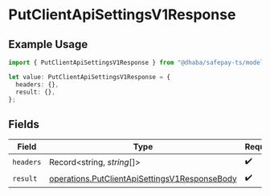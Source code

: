 # PutClientApiSettingsV1Response

## Example Usage

```typescript
import { PutClientApiSettingsV1Response } from "@dhaba/safepay-ts/models/operations";

let value: PutClientApiSettingsV1Response = {
  headers: {},
  result: {},
};
```

## Fields

| Field                                                                                                          | Type                                                                                                           | Required                                                                                                       | Description                                                                                                    |
| -------------------------------------------------------------------------------------------------------------- | -------------------------------------------------------------------------------------------------------------- | -------------------------------------------------------------------------------------------------------------- | -------------------------------------------------------------------------------------------------------------- |
| `headers`                                                                                                      | Record<string, *string*[]>                                                                                     | :heavy_check_mark:                                                                                             | N/A                                                                                                            |
| `result`                                                                                                       | [operations.PutClientApiSettingsV1ResponseBody](../../models/operations/putclientapisettingsv1responsebody.md) | :heavy_check_mark:                                                                                             | N/A                                                                                                            |